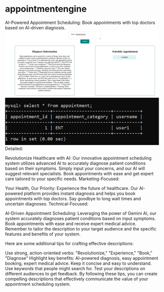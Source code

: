# appointmentengine
AI-Powered Appointment Scheduling: Book appointments with top doctors based on AI-driven diagnosis.
![UI.](https://github.com/HarshaVardhanAcharyAthaluri/appointmentengine/blob/master/ui.JPG)
![DB.](https://github.com/HarshaVardhanAcharyAthaluri/appointmentengine/blob/master/db.JPG)
Detailed:

Revolutionize Healthcare with AI: Our innovative appointment scheduling system utilizes advanced AI to accurately diagnose patient conditions based on their symptoms. Simply input your concerns, and our AI will suggest relevant specialists. Book appointments with ease and get expert care tailored to your specific needs.
Marketing-Focused:

Your Health, Our Priority: Experience the future of healthcare. Our AI-powered platform provides instant diagnosis and helps you book appointments with top doctors. Say goodbye to long wait times and uncertain diagnoses.
Technical-Focused:

AI-Driven Appointment Scheduling: Leveraging the power of Gemini AI, our system accurately diagnoses patient conditions based on input symptoms. Book appointments with ease and receive expert medical advice.
Remember to tailor the description to your target audience and the specific features and benefits of your system.

Here are some additional tips for crafting effective descriptions:

Use strong, action-oriented verbs: "Revolutionize," "Experience," "Book," "Diagnose"
Highlight key benefits: AI-powered diagnosis, easy appointment booking, expert medical advice.
Keep it concise and easy to understand.
Use keywords that people might search for.
Test your descriptions on different audiences to get feedback.
By following these tips, you can create compelling descriptions that effectively communicate the value of your appointment scheduling system.
